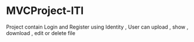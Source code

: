 # MVCProject-ITI
Project contain Login and Register using Identity , User can upload , show , download , edit or delete file 
